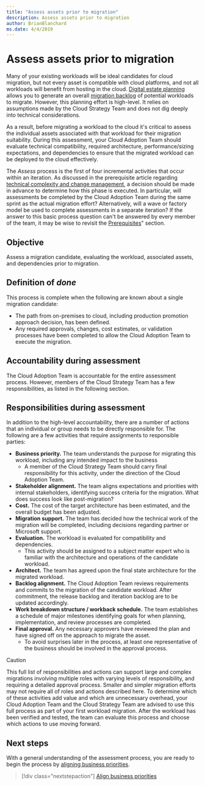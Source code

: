 ```yaml
---
title: "Assess assets prior to migration"
description: Assess assets prior to migration
author: BrianBlanchard
ms.date: 4/4/2019
---
```


# Assess assets prior to migration

Many of your existing workloads will be ideal candidates for cloud migration, but not every asset is compatible with cloud platforms, and not all workloads will benefit from hosting in the cloud. [Digital estate planning](../../../digital-estate/index.md) allows you to generate an overall [migration backlog](../prerequisites/technical-complexity.md#migration-backlog-aligning-business-priorities-and-timing) of potential workloads to migrate. However, this planning effort is high-level. It relies on assumptions made by the Cloud Strategy Team and does not dig deeply into technical considerations.

As a result, before migrating a workload to the cloud it's critical to assess the individual assets associated with that workload for their migration suitability. During this assessment, your Cloud Adoption Team should evaluate technical compatibility, required architecture, performance/sizing expectations, and dependencies to ensure that the migrated workload can be deployed to the cloud effectively.

The *Assess* process is the first of four incremental activities that occur within an iteration. As discussed in the prerequisite article regarding [technical complexity and change management](../prerequisites/technical-complexity.md), a decision should be made in advance to determine how this phase is executed. In particular, will assessments be completed by the Cloud Adoption Team during the same sprint as the actual migration effort? Alternatively, will a wave or factory model be used to complete assessments in a separate iteration? If the answer to this basic process question can't be answered by every member of the team, it may be wise to revisit the [Prerequisites](../prerequisites/overview.md)" section.

## Objective

Assess a migration candidate, evaluating the workload, associated assets, and dependencies prior to migration.

## Definition of *done*

This process is complete when the following are known about a single migration candidate:

- The path from on-premises to cloud, including production promotion approach decision, has been defined.
- Any required approvals, changes, cost estimates, or validation processes have been completed to allow the Cloud Adoption Team to execute the migration.

## Accountability during assessment

The Cloud Adoption Team is accountable for the entire assessment process. However, members of the Cloud Strategy Team has a few responsibilities, as listed in the following section.

## Responsibilities during assessment

In addition to the high-level accountability, there are a number of actions that an individual or group needs to be directly responsible for. The following are a few activities that require assignments to responsible parties:

- **Business priority.** The team understands the purpose for migrating this workload, including any intended impact to the business
  - A member of the Cloud Strategy Team should carry final responsibility for this activity, under the direction of the Cloud Adoption Team.
- **Stakeholder alignment.** The team aligns expectations and priorities with internal stakeholders, identifying success criteria for the migration. What does success look like post-migration?
- **Cost.** The cost of the target architecture has been estimated, and the overall budget has been adjusted.
- **Migration support.** The team has decided how the technical work of the migration will be completed, including decisions regarding partner or Microsoft support.
- **Evaluation.** The workload is evaluated for compatibility and dependencies.
  - This activity should be assigned to a subject matter expert who is familiar with the architecture and operations of the candidate workload.
- **Architect.** The team has agreed upon the final state architecture for the migrated workload.
- **Backlog alignment.** The Cloud Adoption Team reviews requirements and commits to the migration of the candidate workload. After commitment, the release backlog and iteration backlog are to be updated accordingly.
- **Work breakdown structure / workback schedule.** The team establishes a schedule of major milestones identifying goals for when planning, implementation, and review processes are completed.
- **Final approval.** Any necessary approvers have reviewed the plan and have signed off on the approach to migrate the asset.
  - To avoid surprises later in the process, at least one representative of the business should be involved in the approval process.

> [!CAUTION]
> This full list of responsibilities and actions can support large and complex migrations involving multiple roles with varying levels of responsibility, and requiring a detailed approval process. Smaller and simpler migration efforts may not require all of roles and actions described here. To determine which of these activities add value and which are unnecessary overhead, your Cloud Adoption Team and the Cloud Strategy Team are advised to use this full process as part of your first workload migration. After the workload has been verified and tested, the team can evaluate this process and choose which actions to use moving forward.

## Next steps

With a general understanding of the assessment process, you are ready to begin the process by [aligning business priorities](./business-priorities.md).

> [!div class="nextstepaction"]
> [Align business priorities](./business-priorities.md)